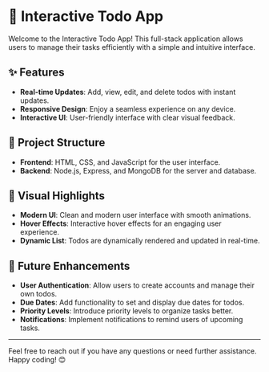 # 📝 Interactive Todo App

Welcome to the Interactive Todo App! This full-stack application allows users to manage their tasks efficiently with a simple and intuitive interface.

## ✨ Features

- **Real-time Updates**: Add, view, edit, and delete todos with instant updates.
- **Responsive Design**: Enjoy a seamless experience on any device.
- **Interactive UI**: User-friendly interface with clear visual feedback.

## 📂 Project Structure

- **Frontend**: HTML, CSS, and JavaScript for the user interface.
- **Backend**: Node.js, Express, and MongoDB for the server and database.

## 🎨 Visual Highlights

- **Modern UI**: Clean and modern user interface with smooth animations.
- **Hover Effects**: Interactive hover effects for an engaging user experience.
- **Dynamic List**: Todos are dynamically rendered and updated in real-time.

## 🚀 Future Enhancements

- **User Authentication**: Allow users to create accounts and manage their own todos.
- **Due Dates**: Add functionality to set and display due dates for todos.
- **Priority Levels**: Introduce priority levels to organize tasks better.
- **Notifications**: Implement notifications to remind users of upcoming tasks.

---

Feel free to reach out if you have any questions or need further assistance. Happy coding! 😊
